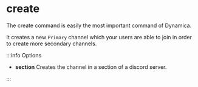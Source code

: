 # create

The create command is easily the most important command of Dynamica.

It creates a new `Primary` channel which your users are able to join in order to create more secondary channels.

:::info Options

- **section** Creates the channel in a section of a discord server.

:::
